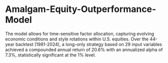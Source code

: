# Amalgam-Equity-Outperformance-Model
The model allows for time-sensitive factor allocation, capturing evolving economic conditions and style rotations within U.S. equities. Over the 44-year backtest (1981-2024), a long-only strategy based on 29 input variables achieved a compounded annual return of 20.6% with an annualized alpha of 7.3%, statistically significant at the 1% level.
